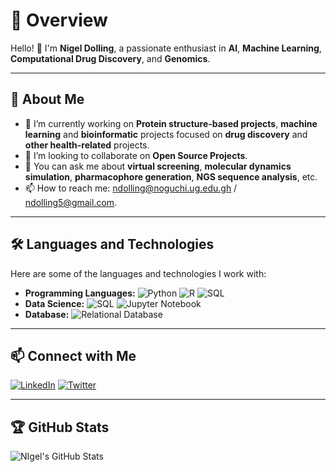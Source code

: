 # 🌟 Overview

Hello! 👋 I'm **Nigel Dolling**, a passionate enthusiast in **AI**, **Machine Learning**, **Computational Drug Discovery**, and **Genomics**.

---

## 📖 About Me

- 🔭 I’m currently working on **Protein structure-based projects**, **machine learning** and **bioinformatic** projects focused on **drug discovery** and **other health-related** projects.
- 👯 I’m looking to collaborate on **Open Source Projects**.
- 💬 You can ask me about **virtual screening**, **molecular dynamics simulation**, **pharmacophore generation**, **NGS sequence analysis**, etc.
- 📫 How to reach me: [ndolling@noguchi.ug.edu.gh](mailto:ndolling@noguchi.ug.edu.gh) / [ndolling5@gmail.com](mailto:ndolling5@gmail.com).

---

## 🛠️ Languages and Technologies

Here are some of the languages and technologies I work with:

- **Programming Languages:** ![Python](https://img.shields.io/badge/-Python-3776AB?style=flat-square&logo=python&logoColor=white) ![R](https://img.shields.io/badge/-R-276DC3?style=flat-square&logo=r&logoColor=white) ![SQL](https://img.shields.io/badge/-SQL-4479A1?style=flat-square&logo=postgresql&logoColor=white)
- **Data Science:** ![SQL](https://img.shields.io/badge/-SQL-4479A1?style=flat-square&logo=postgresql&logoColor=white) ![Jupyter Notebook](https://img.shields.io/badge/-Jupyter%20Notebook-F37626?style=flat-square&logo=jupyter&logoColor=white)
- **Database:** ![Relational Database](https://img.shields.io/badge/-Relational%20Database-4DB33D?style=flat-square&logo=postgresql&logoColor=white)


---


## 📫 Connect with Me

[![LinkedIn](https://img.shields.io/badge/-LinkedIn-0A66C2?style=flat-square&logo=LinkedIn&logoColor=white)](https://www.linkedin.com/in/nigel-dolling/)
[![Twitter](https://img.shields.io/badge/-Twitter-1DA1F2?style=flat-square&logo=twitter&logoColor=white)](https://x.com/DollingNigel)

---

## 🏆 GitHub Stats

![NIgel's GitHub Stats](https://github-readme-stats.vercel.app/api?username=NigelDolling&show_icons=true)


